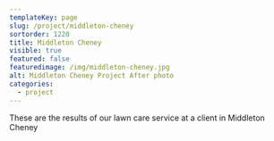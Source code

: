 ```yaml
---
templateKey: page
slug: /project/middleton-cheney
sortorder: 1220
title: Middleton Cheney
visible: true
featured: false
featuredimage: /img/middleton-cheney.jpg
alt: Middleton Cheney Project After photo
categories:
  - project
---
```

These are the results of our lawn care service at a client in Middleton Cheney
